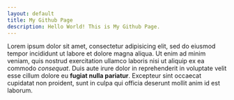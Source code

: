 ```yaml
---
layout: default
title: My Github Page
description: Hello World! This is My Github Page.
---
```


Lorem ipsum dolor sit amet, consectetur adipisicing elit, sed do eiusmod tempor incididunt ut labore et dolore magna aliqua. Ut enim ad minim veniam, quis nostrud exercitation ullamco laboris nisi ut aliquip ex ea commodo *consequat*. Duis aute irure dolor in reprehenderit in voluptate velit esse cillum dolore eu **fugiat nulla pariatur**. Excepteur sint occaecat cupidatat non proident, sunt in culpa qui officia deserunt mollit anim id est laborum.
